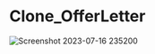 # Clone_OfferLetter


![Screenshot 2023-07-16 235200](https://github.com/atharvawasade20/Clone_OfferLetter/assets/114360473/4ffc703a-d5e8-46d8-b547-d4baf5ec6d13)
